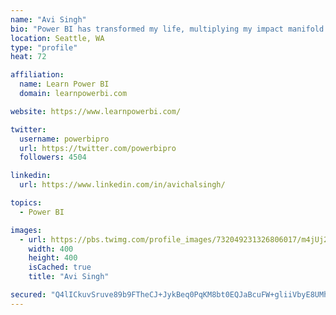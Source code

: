 ```yaml
---
name: "Avi Singh"
bio: "Power BI has transformed my life, multiplying my impact manifold. Now I am on a mission to spread the word and share the knowledge"
location: Seattle, WA
type: "profile"
heat: 72

affiliation:
  name: Learn Power BI
  domain: learnpowerbi.com

website: https://www.learnpowerbi.com/

twitter:
  username: powerbipro
  url: https://twitter.com/powerbipro
  followers: 4504

linkedin:
  url: https://www.linkedin.com/in/avichalsingh/

topics:
  - Power BI

images:
  - url: https://pbs.twimg.com/profile_images/732049231326806017/m4jUj2Lu_400x400.jpg
    width: 400
    height: 400
    isCached: true
    title: "Avi Singh"

secured: "Q4lICkuvSruve89b9FTheCJ+JykBeq0PqKM8bt0EQJaBcuFW+gliiVbyE8UMhSEOBzhy9NEljeM/oTPE3owFXFT15E+lTqWUFkNKwKUe1P/rxxETJgUm1lNbqk5nYGs3NvwxJ4XO3T/sE/FFYnIopJMIMCyHQMfotWFgN396TvrHEDN+Gxw7qxSe7E9dA593rr+SXr2HDGtWk8ktBKce4vCZB9SNvauQdHIbrcRUAr3w/jQChxXzXP1Adxp4YSnjg52RBMX0spE8ADR4yOGPAL/sSDur/LwkZY+krAklTqyq9RKMpdggu9/b76kpmJ/j+2dgLTJv3D3QV5rUJDoGi9QbBmnE4R0e9/IHBX3itXAH182Za57ZxGvbdLwIJaYf6Jr0jaOx7OeyQa+a9s56I9w0ux0iex2LxoJGQrqw0JY=;1E2hYaOuieV5U5+4mlwzMA=="
---
```


